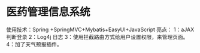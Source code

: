 # 医药管理信息系统
使用技术：Spring +SpringMVC+Mybatis+EasyUI+JavaScript
亮点：
1：aJAX 判断登录
2：Log4j 日志
3：使用拦截路由方式给用户设置权限，来管理页面。
4：加了天气预报插件。
